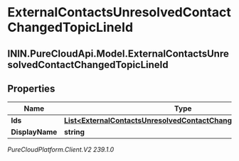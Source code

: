# ExternalContactsUnresolvedContactChangedTopicLineId

## ININ.PureCloudApi.Model.ExternalContactsUnresolvedContactChangedTopicLineId

## Properties

|Name | Type | Description | Notes|
|------------ | ------------- | ------------- | -------------|
| **Ids** | [**List&lt;ExternalContactsUnresolvedContactChangedTopicLineUserId&gt;**](ExternalContactsUnresolvedContactChangedTopicLineUserId) |  | [optional] |
| **DisplayName** | **string** |  | [optional] |



_PureCloudPlatform.Client.V2 239.1.0_
